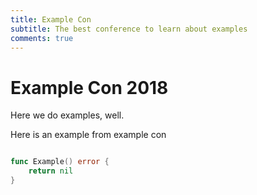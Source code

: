 ```yaml
---
title: Example Con
subtitle: The best conference to learn about examples
comments: true
---
```


# Example Con 2018

Here we do examples, well.

Here is an example from example con

```go

func Example() error {
    return nil
}

```